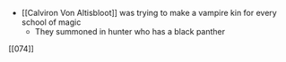 - [[Calviron Von Altisbloot]] was trying to make a vampire kin for every school of magic
	- They summoned in hunter who has a black panther

[[074]]